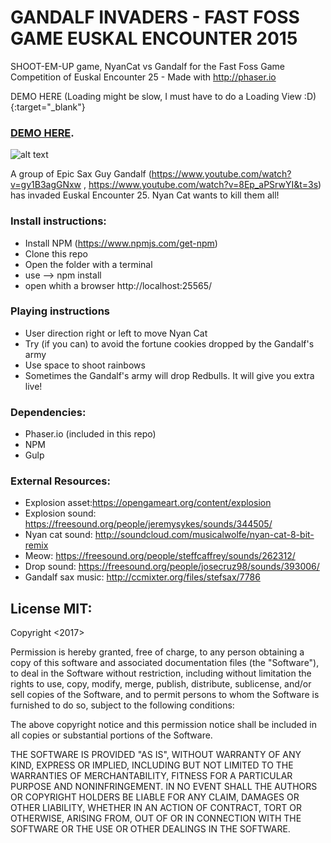 # GANDALF INVADERS - FAST FOSS GAME EUSKAL ENCOUNTER 2015

SHOOT-EM-UP game, NyanCat vs Gandalf for the Fast Foss Game Competition of Euskal Encounter 25 - Made with http://phaser.io

DEMO HERE (Loading might be slow, I must have to do a Loading View :D){:target="_blank"}

### [DEMO HERE](https://ericrisco.com/invadrs/).

![alt text](https://raw.githubusercontent.com/eriscoand/gandalfs_invadrs/master/screen.PNG)

A group of Epic Sax Guy Gandalf (https://www.youtube.com/watch?v=gy1B3agGNxw , https://www.youtube.com/watch?v=8Ep_aPSrwYI&t=3s) has invaded Euskal Encounter 25. Nyan Cat wants to kill them all! 

### Install instructions:

- Install NPM (https://www.npmjs.com/get-npm)
- Clone this repo
- Open the folder with a terminal
- use --> npm install
- open whith a browser http://localhost:25565/

### Playing instructions

- User direction right or left to move Nyan Cat
- Try (if you can) to avoid the fortune cookies dropped by the Gandalf's army
- Use space to shoot rainbows
- Sometimes the Gandalf's army will drop Redbulls. It will give you extra live!

### Dependencies:

- Phaser.io (included in this repo)
- NPM
- Gulp

### External Resources:

- Explosion asset:https://opengameart.org/content/explosion
- Explosion sound: https://freesound.org/people/jeremysykes/sounds/344505/
- Nyan cat sound: http://soundcloud.com/musicalwolfe/nyan-cat-8-bit-remix
- Meow: https://freesound.org/people/steffcaffrey/sounds/262312/
- Drop sound: https://freesound.org/people/josecruz98/sounds/393006/
- Gandalf sax music: http://ccmixter.org/files/stefsax/7786

## License MIT:

Copyright <2017> <Eric Risco de la Torre>

Permission is hereby granted, free of charge, to any person obtaining a copy of this software and associated documentation files (the "Software"), to deal in the Software without restriction, including without limitation the rights to use, copy, modify, merge, publish, distribute, sublicense, and/or sell copies of the Software, and to permit persons to whom the Software is furnished to do so, subject to the following conditions:

The above copyright notice and this permission notice shall be included in all copies or substantial portions of the Software.

THE SOFTWARE IS PROVIDED "AS IS", WITHOUT WARRANTY OF ANY KIND, EXPRESS OR IMPLIED, INCLUDING BUT NOT LIMITED TO THE WARRANTIES OF MERCHANTABILITY, FITNESS FOR A PARTICULAR PURPOSE AND NONINFRINGEMENT. IN NO EVENT SHALL THE AUTHORS OR COPYRIGHT HOLDERS BE LIABLE FOR ANY CLAIM, DAMAGES OR OTHER LIABILITY, WHETHER IN AN ACTION OF CONTRACT, TORT OR OTHERWISE, ARISING FROM, OUT OF OR IN CONNECTION WITH THE SOFTWARE OR THE USE OR OTHER DEALINGS IN THE SOFTWARE.
